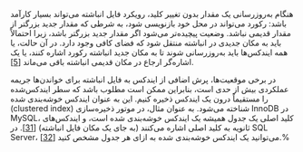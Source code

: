 هنگام به‌روزرسانی یک مقدار بدون تغییر کلید، رویکرد فایل انباشته می‌تواند بسیار کارآمد باشد: رکورد می‌تواند در محل خود بازنویسی شود، به شرطی که مقدار جدید بزرگتر از مقدار قدیمی نباشد. وضعیت پیچیده‌تر می‌شود اگر مقدار جدید بزرگتر باشد، زیرا احتمالاً باید به مکان جدیدی در انباشته منتقل شود که فضای کافی وجود دارد. در آن حالت، یا همه ایندکس‌ها باید به‌روزرسانی شوند تا به مکان جدید انباشته رکورد اشاره کنند، یا یک اشاره‌گر ارجاع در مکان قدیمی انباشته باقی می‌ماند [[5](ch03.html#Graefe2011kk)].

در برخی موقعیت‌ها، پرش اضافی از ایندکس به فایل انباشته برای خواندن‌ها جریمه عملکردی بیش از حدی است، بنابراین ممکن است مطلوب باشد که سطر ایندکس‌شده را مستقیماً درون یک ایندکس ذخیره کنیم. این به عنوان ایندکس خوشه‌بندی شده (clustered index) شناخته می‌شود. به عنوان مثال، در موتور ذخیره‌سازی InnoDB در MySQL، کلید اصلی یک جدول همیشه یک ایندکس خوشه‌بندی شده است، و ایندکس‌های ثانویه به کلید اصلی اشاره می‌کنند (به جای یک مکان فایل انباشته) [[31](ch03.html#MySQL2014)]. در SQL Server، می‌توانید یک ایندکس خوشه‌بندی شده به ازای هر جدول مشخص کنید [[32](ch03.html#SQLServer2012)].% 